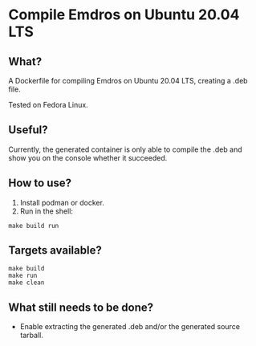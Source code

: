 # Compile Emdros on Ubuntu 20.04 LTS

## What?

A Dockerfile for compiling Emdros on Ubuntu 20.04 LTS, creating a .deb
file.

Tested on Fedora Linux.

## Useful?

Currently, the generated container is only able to compile the .deb
and show you on the console whether it succeeded.

## How to use?

1. Install podman or docker.
2. Run in the shell:
```
make build run
```

## Targets available?

```
make build
make run
make clean
```



## What still needs to be done?

- Enable extracting the generated .deb and/or the generated source tarball.


